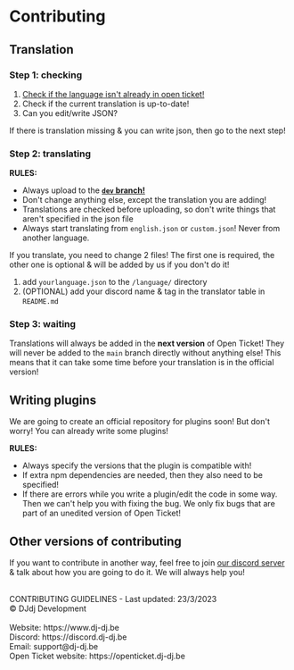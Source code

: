 # Contributing
## Translation
### Step 1: checking
1. [Check if the language isn't already in open ticket!](/language/)
2. Check if the current translation is up-to-date!
3. Can you edit/write JSON?

If there is translation missing & you can write json, then go to the next step!

### Step 2: translating
**RULES:**
- Always upload to the [__`dev` branch!__](https://github.com/DJj123dj/open-ticket/tree/dev)
- Don't change anything else, except the translation you are adding!
- Translations are checked before uploading, so don't write things that aren't specified in the json file
- Always start translating from `english.json` or `custom.json`! Never from another language.

If you translate, you need to change 2 files! The first one is required, the other one is optional & will be added by us if you don't do it!
1. add `yourlanguage.json` to the `/language/` directory
2. (OPTIONAL) add your discord name & tag in the translator table in `README.md`

### Step 3: waiting
Translations will always be added in the **next version** of Open Ticket! They will never be added to the `main` branch directly without anything else! This means that it can take some time before your translation is in the official version!

## Writing plugins
We are going to create an official repository for plugins soon!
But don't worry! You can already write some plugins!

**RULES:**
- Always specify the versions that the plugin is compatible with!
- If extra npm dependencies are needed, then they also need to be specified!
- If there are errors while you write a plugin/edit the code in some way. Then we can't help you with fixing the bug. We only fix bugs that are part of an unedited version of Open Ticket!

## Other versions of contributing
If you want to contribute in another way, feel free to join [our discord server](https://discord.dj-dj.be) & talk about how you are going to do it. We will always help you!

<br>
CONTRIBUTING GUIDELINES - Last updated: 23/3/2023<br>
© DJdj Development<br><br>
Website: https://www.dj-dj.be <br>
Discord: https://discord.dj-dj.be <br>
Email: support@dj-dj.be <br>
Open Ticket website: https://openticket.dj-dj.be
